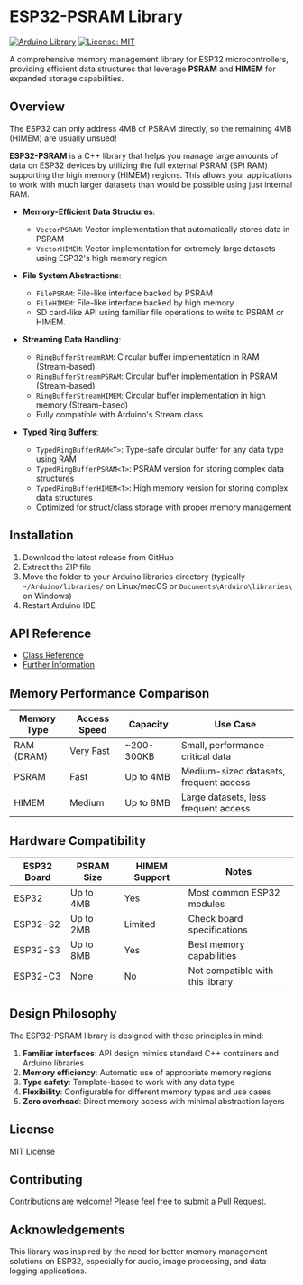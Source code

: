 # ESP32-PSRAM Library

[![Arduino Library](https://img.shields.io/badge/Arduino-Library-blue.svg)](https://www.arduino.cc/reference/en/libraries/)
[![License: MIT](https://img.shields.io/badge/License-MIT-yellow.svg)](https://opensource.org/licenses/MIT)

A comprehensive memory management library for ESP32 microcontrollers, providing efficient data structures that leverage __PSRAM__ and __HIMEM__ for expanded storage capabilities.


## Overview

The ESP32 can only address 4MB of PSRAM directly, so the remaining 4MB (HIMEM) are usually unsued!

__ESP32-PSRAM__ is a C++ library that helps you manage large amounts of data on ESP32 devices by utilizing the full external PSRAM (SPI RAM) supporting the high memory (HIMEM) regions. This allows your applications to work with much larger datasets than would be possible using just internal RAM. 


- **Memory-Efficient Data Structures**:
  - `VectorPSRAM`: Vector implementation that automatically stores data in PSRAM
  - `VectorHIMEM`: Vector implementation for extremely large datasets using ESP32's high memory region
  
- **File System Abstractions**:
  - `FilePSRAM`: File-like interface backed by PSRAM
  - `FileHIMEM`: File-like interface backed by high memory
  - SD card-like API using familiar file operations to write to PSRAM or HIMEM.
  
- **Streaming Data Handling**:
  - `RingBufferStreamRAM`: Circular buffer implementation in RAM (Stream-based)
  - `RingBufferStreamPSRAM`: Circular buffer implementation in PSRAM (Stream-based)
  - `RingBufferStreamHIMEM`: Circular buffer implementation in high memory (Stream-based)
  - Fully compatible with Arduino's Stream class
  
- **Typed Ring Buffers**:
  - `TypedRingBufferRAM<T>`: Type-safe circular buffer for any data type using RAM
  - `TypedRingBufferPSRAM<T>`: PSRAM version for storing complex data structures
  - `TypedRingBufferHIMEM<T>`: High memory version for storing complex data structures
  - Optimized for struct/class storage with proper memory management

## Installation

1. Download the latest release from GitHub
2. Extract the ZIP file
3. Move the folder to your Arduino libraries directory (typically `~/Arduino/libraries/` on Linux/macOS or `Documents\Arduino\libraries\` on Windows)
4. Restart Arduino IDE


## API Reference

- [Class Reference](https://pschatzmann.github.io/esp32-psram/html/namespaceesp32__psram.html)
- [Further Information](https://github.com/pschatzmann/esp32-psram/wiki)

## Memory Performance Comparison

| Memory Type | Access Speed | Capacity | Use Case |
|-------------|--------------|----------|----------|
| RAM (DRAM)  | Very Fast    | ~200-300KB | Small, performance-critical data |
| PSRAM       | Fast         | Up to 4MB  | Medium-sized datasets, frequent access |
| HIMEM       | Medium       | Up to 8MB  | Large datasets, less frequent access |

## Hardware Compatibility

| ESP32 Board | PSRAM Size | HIMEM Support | Notes |
|-------------|------------|--------------|-------|
| ESP32       | Up to 4MB  | Yes          | Most common ESP32 modules |
| ESP32-S2    | Up to 2MB  | Limited      | Check board specifications |
| ESP32-S3    | Up to 8MB  | Yes          | Best memory capabilities |
| ESP32-C3    | None       | No           | Not compatible with this library |

## Design Philosophy

The ESP32-PSRAM library is designed with these principles in mind:

1. **Familiar interfaces**: API design mimics standard C++ containers and Arduino libraries
2. **Memory efficiency**: Automatic use of appropriate memory regions
3. **Type safety**: Template-based to work with any data type
4. **Flexibility**: Configurable for different memory types and use cases
5. **Zero overhead**: Direct memory access with minimal abstraction layers


## License

MIT License

## Contributing

Contributions are welcome! Please feel free to submit a Pull Request.

## Acknowledgements

This library was inspired by the need for better memory management solutions on ESP32, especially for audio, image processing, and data logging applications.